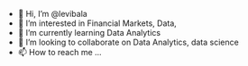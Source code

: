 - 👋 Hi, I’m @levibala
- 👀 I’m interested in Financial Markets, Data, 
- 🌱 I’m currently learning Data Analytics 
- 💞️ I’m looking to collaborate on Data Analytics, data science 
- 📫 How to reach me ...

<!---
levibala/levibala is a ✨ special ✨ repository because its `README.md` (this file) appears on your GitHub profile.
You can click the Preview link to take a look at your changes.
--->
